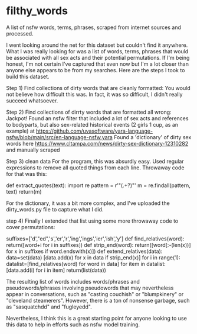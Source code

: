 # filthy_words
A list of nsfw words, terms, phrases, scraped from internet sources and processed. 

I went looking around the net for this dataset but couldn't find it anywhere. What I was really looking for was a list of words, terms, phrases that would be associated with all sex acts and their potential permutations. If I'm being honest, I'm not certain I've captured that even now but I'm a lot closer than anyone else appears to be from my searches. Here are the steps I took to build this dataset. 

Step 1) Find collections of dirty words that are cleanly formatted:
  You would not believe how difficult this was. 
  In fact, it was so difficult, I didn't really succeed whatsoever. 

Step 2) Find collections of dirrty words that are formatted all wrong:
  Jackpot!
  Found an nsfw filter that included a lot of sex acts and references to bodyparts, but also sex-related historical events (2 girls 1 cup, as an example) at 
  https://github.com/uvasoftware/yara-language-nsfw/blob/main/src/en-language-nsfw.yara
  Found a 'dictionary' of dirty sex words here https://www.cltampa.com/news/dirty-sex-dictionary-12310282 and manually scraped

Step 3) clean data
  For the program, this was absurdly easy. Used regular expressions to remove all quoted things from each line. Throwaway code for that was this:

def extract_quotes(text):
	import re
	pattern = r'"(.+?)"'
	m = re.findall(pattern, text)
	return(m)

For the dictionary, it was a bit more complex, and I've uploaded the dirty_words.py file to capture what I did. 

step 4) Finally I extended that list using some more throwaway code to cover permutations:

suffixes=['d',"ed",'s','er','r','ing','ings','ier','ish','y']
def find_relatives(word):
	return([word+i for i in suffixes])
def strip_end(word):
	return([word[:-(len(x))] for x in suffixes if word.endswith(x)])
def extend_relatives(data):
	data=set(data)
	[data.add(x) for x in data if strip_end(x)]
	for i in range(1):
		datalist=[find_relatives(word) for word in data]
		for item in datalist:
			[data.add(i) for i in item]
	return(list(data))
  
  The resulting list of words includes words/phrases and pseudowords/phrases involving pseudowords that may nevertheless appear in conversations, such as "casting couchish" or "blumpkinery" or "cleveland steamerers". However, there is a ton of nonsense garbage, such as "sasquatchdd" and "fugleyedd". 
  
  Nevertheless, I think this is a great starting point for anyone looking to use this data to help in efforts such as nsfw model training. 
